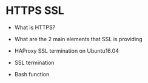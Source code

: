 # HTTPS SSL

* What is HTTPS?

* What are the 2 main elements that SSL is providing

* HAProxy SSL termination on Ubuntu16.04

* SSL termination

* Bash function
